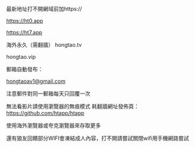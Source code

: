 
最新地址打不開網域前加https://

https://ht0.app

https://ht7.app

海外永久（需翻牆） hongtao.tv

hongtao.vip

郵箱自動發布：

hongtaoav1@gmail.com

注意郵件對同一郵箱每天只回覆一次

無法看影片請使用瀏覽器的無痕模式 耗翻牆網址發佈頁：https://github.com/htapp/htapp

使用海外瀏覽器或夸克瀏覽器來存取更多

還有狼友回饋部分WIFI會凍結成人內容，打不開請嘗試關閉wifi用手機網路嘗試
